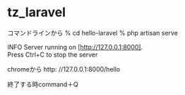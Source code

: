 # tz_laravel

コマンドラインから
% cd hello-laravel
% php artisan serve

  INFO  Server running on [http://127.0.0.1:8000].  
  Press Ctrl+C to stop the server

chromeから
http: //127.0.0.1:8000/hello

終了する時command＋Q
